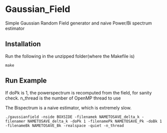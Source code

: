 # Gaussian_Field
Simple Gaussian Random Field generator and naive Power/Bi spectrum estimator

## Installation
Run the following in the unzipped folder(where the Makefile is)

    make


## Run Example
If doPk is 1, the powerspectrum is recomputed from the field, for sanity check. n_thread is the number of OpenMP thread to use

The Bispectrum is a naive estimator, which is extremely slow.


    ./gaussianfield -nside BOXSIDE -filenamek NAMETOSAVE_delta_k -filenamer NAMETOSAVE_delta_k -doPk 1 -filenamePk NAMETOSAVE_Pk -doBk 1 -filenameBk NAMETOSAVE_Bk -realspace -quiet -n_thread
